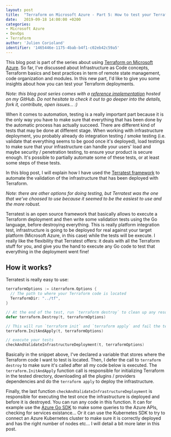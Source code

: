 ```yaml
---
layout: post
title:  "Terraform on Microsoft Azure - Part 5: How to test your Terraform deployments?"
date:   2019-09-18 14:00:00 +0200
categories: 
- Microsoft Azure
- DevOps
- Terraform
author: 'Julien Corioland'
identifier: '1465446e-1175-4bab-b4f1-c02eb42c59a5'
---
```


This blog post is part of the series about using [Terraform on Microsoft Azure](https://blog.jcorioland.io/archives/2019/09/04/terraform-microsoft-azure-introduction.html). So far, I've discussed about Infrastructure as Code concepts, Terraform basics and best practices in term of remote state management, code organization and modules. In this new part, I'd like to give you some insights about how you can test your Terraform deployments.

<!--more-->

*Note: this blog post series comes with a [reference implementation](https://github.com/jcorioland/terraform-azure-reference) hosted on my GitHub. Do not hesitate to check it out to go deeper into the details, fork it, contribute, open issues... :)*

When it comes to automation, testing is a really important part because it is the only way you have to make sure that everything that has been done by the automatic process has actually succeed. There are different kind of tests that may be done at different stage. When working with infrastructure deployment, you probably already do integration testing / smoke testing (i.e. validate that everything seems to be good once it's deployed), load testings to make sure that your infrastructure can handle your users' load and maybe security / penetration testing, to ensure your product is secure enough. It's possible to partially automate some of these tests, or at least some steps of these tests.

In this blog post, I will explain how I have used the [Terratest framework](https://github.com/gruntwork-io/terratest/) to automate the validation of the infrastructure that has been deployed with Terraform.

*Note: there are other options for doing testing, but Terratest was the one that we've choosed to use because it seemed to be the easiest to use and the more robust.*

Terratest is an open source framework that basically allows to execute a Terraform deployment and then write some validation tests using the Go language, before destroying everything. This is really platform integration test, infrastructure is going to be deployed for real against your target platform (Microsoft Azure, in this case) while the tests will be execute. I really like the flexibility that Terratest offers: it deals with all the Terraform stuff for you, and give you the hand to execute any Go code to test that everything in the deployment went fine!

## How it works?

Terratest is really easy to use:

```go
terraformOptions := &terraform.Options {
  // The path to where your Terraform code is located
  TerraformDir: "../tf",
}

// At the end of the test, run `terraform destroy` to clean up any resources that were created
defer terraform.Destroy(t, terraformOptions)

// This will run `terraform init` and `terraform apply` and fail the test if there are any errors
terraform.InitAndApply(t, terraformOptions)

// execute your tests
checkAndValidateInfrastructureDeployment(t, terraformOptions)
```

Basically in the snippet above, I've declared a variable that stores where the Terraform code I want to test is located. Then, I defer the call to `terraform destroy` to make sure it's called after all my code below is executed. The `terraform.InitAndApply` function call is responsible for initializing Terraform in the tested directory, downloading all the plugins / providers dependencies and do the `terraform apply` to deploy the infrastructure.

Finally, the last function `checkAndValidateInfrastructureDeployment` is responsible for executing the test once the infrastructure is deployed and before it is destroyed. You can run any code in this function. It can for example use the [Azure Go SDK](https://github.com/Azure/azure-sdk-for-go) to make some queries to the Azure APIs, checking for services existance... Or it can use the Kubernetes SDK to try to connect an Azure Kubernetes cluster to make sure it is correctly deployed and has the right number of nodes etc... I will detail a bit more later in this post.
